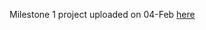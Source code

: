Milestone 1 project uploaded on 04-Feb [here](https://github.com/npm-shubham/Shubham_gitrep/tree/main/Milestone1)
